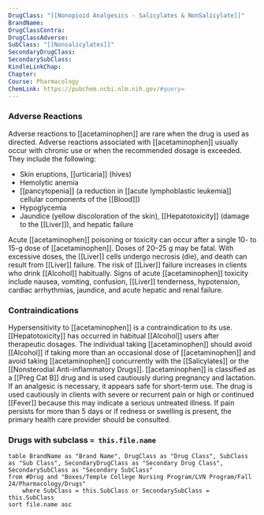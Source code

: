 ```yaml
---
DrugClass: "[[Nonopioid Analgesics - Salicylates & NonSalicylate]]"
BrandName: 
DrugClassContra: 
DrugClassAdverse: 
SubClass: "[[Nonsalicylates]]"
SecondaryDrugClass: 
SecondarySubClass: 
KindleLinkChap: 
Chapter: 
Course: Pharmacology
ChemLink: https://pubchem.ncbi.nlm.nih.gov/#query=
---
```

### Adverse Reactions 
Adverse reactions to [[acetaminophen]] are rare when the drug is used as directed. Adverse reactions associated with [[acetaminophen]] usually occur with chronic use or when the recommended dosage is exceeded. They include the following: 
- Skin eruptions, [[urticaria]] (hives) 
- Hemolytic anemia 
- [[pancytopenia]] (a reduction in [[acute lymphoblastic leukemia]] cellular components of the [[Blood]]) 
- Hypoglycemia 
- Jaundice (yellow discoloration of the skin), [[Hepatotoxicity]] (damage to the [[Liver]]), and hepatic failure 

Acute [[acetaminophen]] poisoning or toxicity can occur after a single 10- to 15-g dose of [[acetaminophen]]. Doses of 20–25 g may be fatal. With excessive doses, the [[Liver]] cells undergo necrosis (die), and death can result from [[Liver]] failure. The risk of [[Liver]] failure increases in clients who drink [[Alcohol]] habitually. Signs of acute [[acetaminophen]] toxicity include nausea, vomiting, confusion, [[Liver]] tenderness, hypotension, cardiac arrhythmias, jaundice, and acute hepatic and renal failure.
### Contraindications
Hypersensitivity to [[acetaminophen]] is a contraindication to its use. [[Hepatotoxicity]] has occurred in habitual [[Alcohol]] users after therapeutic dosages. The individual taking [[acetaminophen]] should avoid [[Alcohol]] if taking more than an occasional dose of [[acetaminophen]] and avoid taking [[acetaminophen]] concurrently with the [[Salicylates]] or the [[Nonsterodial Anti-inflammatory Drugs]]. [[acetaminophen]] is classified as a [[Preg Cat B]] drug and is used cautiously during pregnancy and lactation. If an analgesic is necessary, it appears safe for short-term use. The drug is used cautiously in clients with severe or recurrent pain or high or continued [[Fever]] because this may indicate a serious untreated illness. If pain persists for more than 5 days or if redness or swelling is present, the primary health care provider should be consulted.
### Drugs with subclass `= this.file.name`
```dataview
table BrandName as "Brand Name", DrugClass as "Drug Class", SubClass as "Sub Class", SecondaryDrugClass as "Secondary Drug Class", SecondarySubClass as "Secondary SubClass"
from #Drug and "Boxes/Temple College Nursing Program/LVN Program/Fall 24/Pharmacology/Drugs" 
	where SubClass = this.SubClass or SecondarySubClass = this.SubClass
sort file.name asc
```

